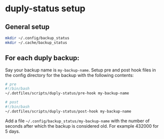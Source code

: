 # duply-status setup

## General setup
```bash
mkdir ~/.config/backup_status
mkdir ~/.cache/backup_status
```

## For each duply backup:
Say your backup name is `my-backup-name`.
Setup pre and post hook files in the config directory for the backup with the following contents:

```bash
# pre
#!/bin/bash
~/.dotfiles/scripts/duply-status/pre-hook my-backup-name

# post
#!/bin/bash
~/.dotfiles/scripts/duply-status/post-hook my-backup-name
```

Add a file `~/.config/backup_status/my-backup-name` with the number of seconds after which the backup is considered old.
For example 432000 for 5 days.
